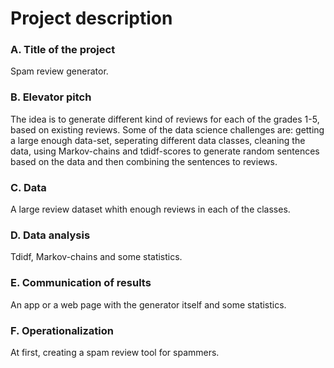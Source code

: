 # Project description
### A. Title of the project
Spam review generator.
### B. Elevator pitch
The idea is to generate different kind of reviews for each of the grades 1-5, based on existing reviews. Some of the data science challenges are: getting a large enough data-set, seperating different data classes, cleaning the data, using Markov-chains and tdidf-scores to generate random sentences based on the data and then combining the sentences to reviews.
### C. Data
A large review dataset whith enough reviews in each of the classes.
### D. Data analysis
Tdidf, Markov-chains and some statistics.
### E. Communication of results
An app or a web page with the generator itself and some statistics.
### F. Operationalization
At first, creating a spam review tool for spammers.

